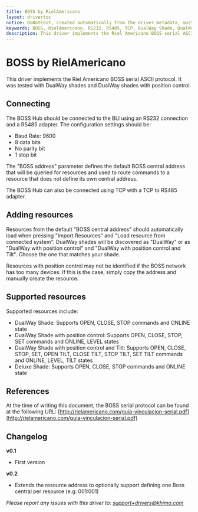 ```yaml
---
title: BOSS by RielAmericano
layout: drivertoc
notice: DoNotEdit, created automatically from the driver metadata, must be updated on the driver itself
keywords: BOSS, RielAmericano, RS232, RS485, TCP, DualWay Shade, DualWay Shade with position control, DualWay Shade with position control and Tilt, Deluxe Shade
description: This driver implements the Riel Americano BOSS serial ASCII protocol managing DualWay shades, DualWay shades with position control and Deluxe shades resource types.
---
```

# BOSS by RielAmericano

This driver implements the Riel Americano BOSS serial ASCII protocol. It was tested with DualWay shades and DualWay shades with position control.

## Connecting

The BOSS Hub should be connected to the BLI using an RS232 connection and a RS485 adapter. The configuration settings should be:

- Baud Rate: 9600
- 8 data bits
- No parity bit
- 1 stop bit

The "BOSS address" parameter defines the default BOSS central address that will be queried for resources and used to route commands to a resource that does not define its own central address.

The BOSS Hub can also be connected using TCP with a TCP to RS485 adapter.

## Adding resources

Resources from the default "BOSS central address" should automatically load when pressing "Import Resources" and "Load resource from connected system". DualWay shades will be discovered as "DualWay" or as "DualWay with position control" and "DualWay with position control and Tilt". Choose the one that matches your shade.

Resources with position control may not be identified if the BOSS network has too many devices. If this is the case, simply copy the address and manually create the resource.

## Supported resources

Supported resources include:

- DualWay Shade: Supports OPEN, CLOSE, STOP commands and ONLINE state
- DualWay Shade with position control: Supports OPEN, CLOSE, STOP, SET commands and ONLINE, LEVEL states
- DualWay Shade with position control and Tilt: Supports OPEN, CLOSE, STOP, SET, OPEN TILT, CLOSE TILT, STOP TILT, SET TILT commands and ONLINE, LEVEL, TILT states
- Deluxe Shade: Supports OPEN, CLOSE, STOP commands and ONLINE state

## References

At the time of writing this document, the BOSS serial protocol can be found at the following URL: [http://rielamericano.com/guia-vinculacion-serial.pdf](http://rielamericano.com/guia-vinculacion-serial.pdf)

## Changelog

**v0.1**
- First version

**v0.2**
- Extends the resource address to optionally support defining one Boss central per resource (e.g: 001:001)

*Please report any issues with this driver to: support+drivers@khimo.com*
